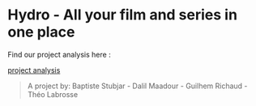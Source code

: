 Hydro - All your film and series in one place
===

Find our project analysis here : 

[project analysis](https://docs.google.com/document/d/1Kgg_V9yTkRdxQJJBdb2HTZhr5VFmbhgv/edit?usp=sharing&ouid=106839008282076017120&rtpof=true&sd=true)


> A project by: Baptiste Stubjar - Dalil Maadour - Guilhem Richaud - Théo Labrosse
